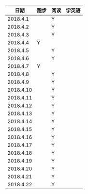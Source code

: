 | 日期 | 跑步 | 阅读 | 学英语 |
| --- | --- | --- | --- |
| 2018.4.1 |  | Y |  |
| 2018.4.2 |  | Y |  |
| 2018.4.3 |  | Y |  |
| 2018.4.4 | Y |  |  |
| 2018.4.5 |  | Y |  |
| 2018.4.6 |  | Y |  |
| 2018.4.7 | Y |  |  |
| 2018.4.8 |  | Y |  |
| 2018.4.9 |  | Y |  |
| 2018.4.10 |  | Y |  |
| 2018.4.11 |  | Y |  |
| 2018.4.12 |  | Y |  |
| 2018.4.13 |  | Y |  |
| 2018.4.14 |  | Y |  |
| 2018.4.15 |  | Y |  |
| 2018.4.16 |  | Y |  |
| 2018.4.17 |  | Y |  |
| 2018.4.18 |  | Y |  |
| 2018.4.19 |  | Y |  |
| 2018.4.20 |  | Y |  |
| 2018.4.21 |  | Y |  |
| 2018.4.22 |  | Y |  |